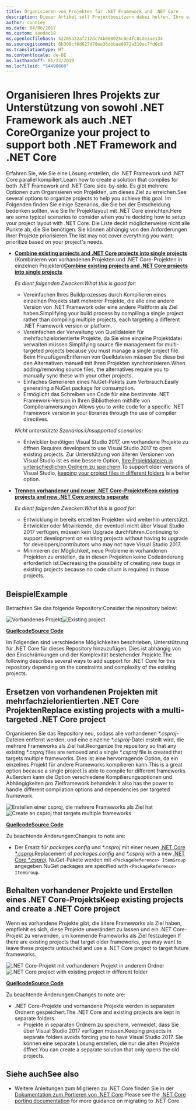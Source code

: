 ```yaml
---
title: Organisieren von Projekten für .NET Framework und .NET Core
description: Dieser Artikel soll Projektbesitzern dabei helfen, Ihre eigene Lösung parallel für .NET Framework und .NET Core zu kompilieren.
author: conniey
ms.date: 04/06/2017
ms.custom: seodec18
ms.openlocfilehash: 52205a32af212dc74b000025c0e4fc8cde3ae134
ms.sourcegitcommit: 6b308cf6d627d78ee36dbbae8972a310ac7fd6c8
ms.translationtype: HT
ms.contentlocale: de-DE
ms.lasthandoff: 01/23/2019
ms.locfileid: "54498660"
---
```

# <a name="organize-your-project-to-support-both-net-framework-and-net-core"></a><span data-ttu-id="1d490-103">Organisieren Ihres Projekts zur Unterstützung von sowohl .NET Framework als auch .NET Core</span><span class="sxs-lookup"><span data-stu-id="1d490-103">Organize your project to support both .NET Framework and .NET Core</span></span>

<span data-ttu-id="1d490-104">Erfahren Sie, wie Sie eine Lösung erstellen, die .NET Framework und .NET Core parallel kompiliert.</span><span class="sxs-lookup"><span data-stu-id="1d490-104">Learn how to create a solution that compiles for both .NET Framework and .NET Core side-by-side.</span></span> <span data-ttu-id="1d490-105">Es gibt mehrere Optionen zum Organisieren von Projekten, um dieses Ziel zu erreichen.</span><span class="sxs-lookup"><span data-stu-id="1d490-105">See several options to organize projects to help you achieve this goal.</span></span> <span data-ttu-id="1d490-106">Im Folgenden finden Sie einige Szenarios, die Sie bei der Entscheidung bedenken sollten, wie Sie Ihr Projektlayout mit .NET Core einrichten.</span><span class="sxs-lookup"><span data-stu-id="1d490-106">Here are some typical scenarios to consider when you're deciding how to setup your project layout with .NET Core.</span></span> <span data-ttu-id="1d490-107">Die Liste deckt möglicherweise nicht alle Punkte ab, die Sie benötigen. Sie können abhängig von den Anforderungen Ihrer Projekte priorisieren.</span><span class="sxs-lookup"><span data-stu-id="1d490-107">The list may not cover everything you want; prioritize based on your project's needs.</span></span>

* <span data-ttu-id="1d490-108">[**Combine existing projects and .NET Core projects into single projects**][option-csproj] (Kombinieren von vorhandenen Projekten und .NET Core-Projekten in einzelnen Projekten)</span><span class="sxs-lookup"><span data-stu-id="1d490-108">[**Combine existing projects and .NET Core projects into single projects**][option-csproj]</span></span>

  <span data-ttu-id="1d490-109">*Es dient folgenden Zwecken:*</span><span class="sxs-lookup"><span data-stu-id="1d490-109">*What this is good for:*</span></span>
  * <span data-ttu-id="1d490-110">Vereinfachen Ihres Buildprozesses durch Kompilieren eines einzelnen Projekts statt mehrerer Projekte, die alle eine andere Version von .NET Framework oder eine andere Plattform als Ziel haben.</span><span class="sxs-lookup"><span data-stu-id="1d490-110">Simplifying your build process by compiling a single project rather than compiling multiple projects, each targeting a different .NET Framework version or platform.</span></span>
  * <span data-ttu-id="1d490-111">Vereinfachen der Verwaltung von Quelldateien für mehrfachzielorientierte Projekte, da Sie eine einzelne Projektdatei verwalten müssen.</span><span class="sxs-lookup"><span data-stu-id="1d490-111">Simplifying source file management for multi-targeted projects because you must manage a single project file.</span></span> <span data-ttu-id="1d490-112">Beim Hinzufügen/Entfernen von Quelldateien müssen Sie diese bei den Alternativen manuell mit Ihren Projekten synchronisieren.</span><span class="sxs-lookup"><span data-stu-id="1d490-112">When adding/removing source files, the alternatives require you to manually sync these with your other projects.</span></span>
  * <span data-ttu-id="1d490-113">Einfaches Generieren eines NuGet-Pakets zum Verbrauch.</span><span class="sxs-lookup"><span data-stu-id="1d490-113">Easily generating a NuGet package for consumption.</span></span>
  * <span data-ttu-id="1d490-114">Ermöglicht das Schreiben von Code für eine bestimmte .NET Framework-Version in Ihren Bibliotheken mithilfe von Compileranweisungen.</span><span class="sxs-lookup"><span data-stu-id="1d490-114">Allows you to write code for a specific .NET Framework version in your libraries through the use of compiler directives.</span></span>

  <span data-ttu-id="1d490-115">*Nicht unterstützte Szenarios:*</span><span class="sxs-lookup"><span data-stu-id="1d490-115">*Unsupported scenarios:*</span></span>
  * <span data-ttu-id="1d490-116">Entwickler benötigen Visual Studio 2017, um vorhandene Projekte zu öffnen.</span><span class="sxs-lookup"><span data-stu-id="1d490-116">Requires developers to use Visual Studio 2017 to open existing projects.</span></span> <span data-ttu-id="1d490-117">Zur Unterstützung von älteren Versionen von Visual Studio ist es eine bessere Option, [Ihre Projektdateien in unterschiedlichen Ordnern zu speichern](#support-vs).</span><span class="sxs-lookup"><span data-stu-id="1d490-117">To support older versions of Visual Studio, [keeping your project files in different folders](#support-vs) is a better option.</span></span>

* <a name="support-vs"></a><span data-ttu-id="1d490-118">[**Trennen vorhandener und neuer .NET Core-Projekte**][option-csproj-folder]</span><span class="sxs-lookup"><span data-stu-id="1d490-118">[**Keep existing projects and new .NET Core projects separate**][option-csproj-folder]</span></span>

  <span data-ttu-id="1d490-119">*Es dient folgenden Zwecken:*</span><span class="sxs-lookup"><span data-stu-id="1d490-119">*What this is good for:*</span></span>
  * <span data-ttu-id="1d490-120">Entwicklung in bereits erstellten Projekten wird weiterhin unterstützt. Entwickler oder Mitwirkende, die eventuell nicht über Visual Studio 2017 verfügen, müssen kein Upgrade durchführen.</span><span class="sxs-lookup"><span data-stu-id="1d490-120">Continuing to support development on existing projects without having to upgrade for developers/contributors who may not have Visual Studio 2017.</span></span>
  * <span data-ttu-id="1d490-121">Minimieren der Möglichkeit, neue Probleme in vorhandenen Projekten zu erstellen, da in diesen Projekten keine Codeänderung erforderlich ist.</span><span class="sxs-lookup"><span data-stu-id="1d490-121">Decreasing the possibility of creating new bugs in existing projects because no code churn is required in those projects.</span></span>

## <a name="example"></a><span data-ttu-id="1d490-122">Beispiel</span><span class="sxs-lookup"><span data-stu-id="1d490-122">Example</span></span>

<span data-ttu-id="1d490-123">Betrachten Sie das folgende Repository:</span><span class="sxs-lookup"><span data-stu-id="1d490-123">Consider the repository below:</span></span>

<span data-ttu-id="1d490-124">![Vorhandenes Projekt][example-initial-project]</span><span class="sxs-lookup"><span data-stu-id="1d490-124">![Existing project][example-initial-project]</span></span>

<span data-ttu-id="1d490-125">[**Quellcode**][example-initial-project-code]</span><span class="sxs-lookup"><span data-stu-id="1d490-125">[**Source Code**][example-initial-project-code]</span></span>

<span data-ttu-id="1d490-126">Im Folgenden sind verschiedene Möglichkeiten beschrieben, Unterstützung für .NET Core für dieses Repository hinzuzufügen. Dies ist abhängig von den Einschränkungen und der Komplexität bestehender Projekte.</span><span class="sxs-lookup"><span data-stu-id="1d490-126">The following describes several ways to add support for .NET Core for this repository depending on the constraints and complexity of the existing projects.</span></span>

## <a name="replace-existing-projects-with-a-multi-targeted-net-core-project"></a><span data-ttu-id="1d490-127">Ersetzen von vorhandenen Projekten mit mehrfachzielorientierten .NET Core Projekten</span><span class="sxs-lookup"><span data-stu-id="1d490-127">Replace existing projects with a multi-targeted .NET Core project</span></span>

<span data-ttu-id="1d490-128">Organisieren Sie das Repository neu, sodass alle vorhandenen *\*.csproj*-Dateien entfernt werden, und eine einzelne *\*.csproj*-Datei erstellt wird, die mehrere Frameworks als Ziel hat.</span><span class="sxs-lookup"><span data-stu-id="1d490-128">Reorganize the repository so that any existing *\*.csproj* files are removed and a single *\*.csproj* file is created that targets multiple frameworks.</span></span> <span data-ttu-id="1d490-129">Dies ist eine hervorragende Option, da ein einzelnes Projekt für andere Frameworks kompilieren kann.</span><span class="sxs-lookup"><span data-stu-id="1d490-129">This is a great option because a single project is able to compile for different frameworks.</span></span> <span data-ttu-id="1d490-130">Außerdem kann die Option verschiedene Kompilierungsoptionen und Abhängigkeiten pro Zielframework behandeln.</span><span class="sxs-lookup"><span data-stu-id="1d490-130">It also has the power to handle different compilation options and dependencies per targeted framework.</span></span>

<span data-ttu-id="1d490-131">![Erstellen einer csproj, die mehrere Frameworks als Ziel hat][example-csproj]</span><span class="sxs-lookup"><span data-stu-id="1d490-131">![Create an csproj that targets multiple frameworks][example-csproj]</span></span>

<span data-ttu-id="1d490-132">[**Quellcode**][example-csproj-code]</span><span class="sxs-lookup"><span data-stu-id="1d490-132">[**Source Code**][example-csproj-code]</span></span>

<span data-ttu-id="1d490-133">Zu beachtende Änderungen:</span><span class="sxs-lookup"><span data-stu-id="1d490-133">Changes to note are:</span></span>

* <span data-ttu-id="1d490-134">Der Ersatz für *packages.config* und *\*.csproj* mit einer neuen [.NET Core *\*.csproj*][example-csproj-netcore].</span><span class="sxs-lookup"><span data-stu-id="1d490-134">Replacement of *packages.config* and *\*.csproj* with a new [.NET Core *\*.csproj*][example-csproj-netcore].</span></span> <span data-ttu-id="1d490-135">NuGet-Pakete werden mit `<PackageReference> ItemGroup` angegeben.</span><span class="sxs-lookup"><span data-stu-id="1d490-135">NuGet packages are specified with `<PackageReference> ItemGroup`.</span></span>

## <a name="keep-existing-projects-and-create-a-net-core-project"></a><span data-ttu-id="1d490-136">Behalten vorhandener Projekte und Erstellen eines .NET Core-Projekts</span><span class="sxs-lookup"><span data-stu-id="1d490-136">Keep existing projects and create a .NET Core project</span></span>

<span data-ttu-id="1d490-137">Wenn es vorhandene Projekte gibt, die ältere Frameworks als Ziel haben, empfiehlt es sich, diese Projekte unverändert zu lassen und ein .NET Core-Projekt zu verwenden, um kommende Frameworks als Ziel festzulegen.</span><span class="sxs-lookup"><span data-stu-id="1d490-137">If there are existing projects that target older frameworks, you may want to leave these projects untouched and use a .NET Core project to target future frameworks.</span></span>

<span data-ttu-id="1d490-138">![.NET Core-Projekt mit vorhandenem Projekt in anderem Ordner][example-csproj-different-folder]</span><span class="sxs-lookup"><span data-stu-id="1d490-138">![.NET Core project with existing project in different folder][example-csproj-different-folder]</span></span>

<span data-ttu-id="1d490-139">[**Quellcode**][example-csproj-different-code]</span><span class="sxs-lookup"><span data-stu-id="1d490-139">[**Source Code**][example-csproj-different-code]</span></span>

<span data-ttu-id="1d490-140">Zu beachtende Änderungen:</span><span class="sxs-lookup"><span data-stu-id="1d490-140">Changes to note are:</span></span>

* <span data-ttu-id="1d490-141">.NET Core-Projekte und vorhandene Projekte werden in separaten Ordnern gespeichert.</span><span class="sxs-lookup"><span data-stu-id="1d490-141">The .NET Core and existing projects are kept in separate folders.</span></span>
  * <span data-ttu-id="1d490-142">Projekte in separaten Ordnern zu speichern, vermeidet, dass Sie über Visual Studio 2017 verfügen müssen.</span><span class="sxs-lookup"><span data-stu-id="1d490-142">Keeping projects in separate folders avoids forcing you to have Visual Studio 2017.</span></span> <span data-ttu-id="1d490-143">Sie können eine separate Lösung erstellen, die nur die alten Projekte öffnet.</span><span class="sxs-lookup"><span data-stu-id="1d490-143">You can create a separate solution that only opens the old projects.</span></span>

## <a name="see-also"></a><span data-ttu-id="1d490-144">Siehe auch</span><span class="sxs-lookup"><span data-stu-id="1d490-144">See also</span></span>

* <span data-ttu-id="1d490-145">Weitere Anleitungen zum Migrieren zu .NET Core finden Sie in der [Dokumentation zum Portieren von .NET Core][porting-doc].</span><span class="sxs-lookup"><span data-stu-id="1d490-145">Please see the [.NET Core porting documentation][porting-doc] for more guidance on migrating to .NET Core.</span></span>

[porting-doc]: index.md
[example-initial-project]: media/project-structure/project.png "Vorhandenes Projekt"
[example-initial-project-code]: https://github.com/dotnet/samples/tree/master/framework/libraries/migrate-library/

[example-csproj]: media/project-structure/project.csproj.png "Erstellen einer csproj, die mehrere Frameworks als Ziel hat"
[example-csproj-code]: https://github.com/dotnet/samples/tree/master/framework/libraries/migrate-library-csproj/
[example-csproj-netcore]: https://github.com/dotnet/samples/tree/master/framework/libraries/migrate-library-csproj/src/Car/Car.csproj

[example-csproj-different-folder]: media/project-structure/project.csproj.different.png ".NET Core-Projekt mit vorhandener PLC in anderem Ordner"
[example-csproj-different-code]: https://github.com/dotnet/samples/tree/master/framework/libraries/migrate-library-csproj-keep-existing/

[option-csproj]: #replace-existing-projects-with-a-multi-targeted-net-core-project
[option-csproj-folder]: #keep-existing-projects-and-create-a-net-core-project
